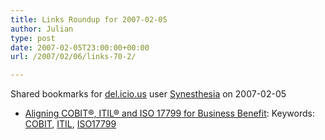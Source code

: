 ```yaml
---
title: Links Roundup for 2007-02-05
author: Julian
type: post
date: 2007-02-05T23:00:00+00:00
url: /2007/02/06/links-70-2/

---
```

Shared bookmarks for [del.icio.us][1] user  [Synesthesia][2] on 2007-02-05

  * [Aligning COBIT®, ITIL® and ISO 17799 for Business Benefit][3]: 
    Keywords: [COBIT][4], [ITIL][5], [ISO17799][6]</li> </ul>

 [1]: https://del.icio.us/
 [2]: https://del.icio.us/synesthesia
 [3]: https://www.isaca.org/Template.cfm?Section=Home&template=/ContentManagement/ContentDisplay.cfm&ContentID=22490 "https://www.isaca.org/Template.cfm?Section=Home&template=/ContentManagement/ContentDisplay.cfm&ContentID=22490"
 [4]: https://del.icio.us/synesthesia/COBIT
 [5]: https://del.icio.us/synesthesia/ITIL
 [6]: https://del.icio.us/synesthesia/ISO17799